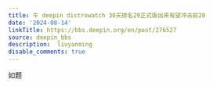 ```yaml
---
title: 牛 deepin distrowatch 30天排名29正式版出来有望冲击前20
date: '2024-08-14'
linkTitle: https://bbs.deepin.org/en/post/276527
source: deepin_bbs
description:  liuyanming 
disable_comments: true
---
```

如题
